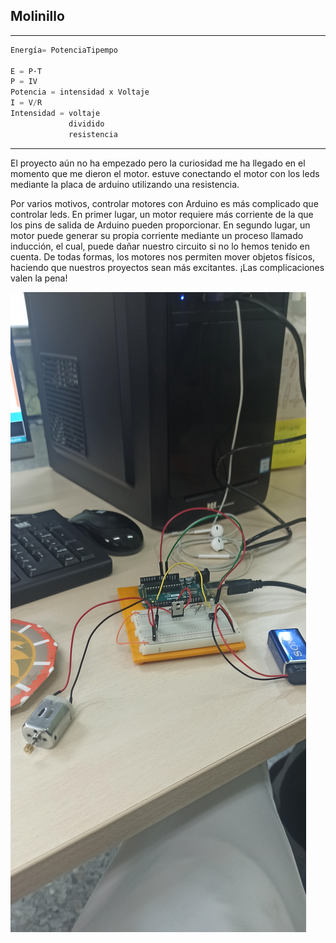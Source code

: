 ## Molinillo 

------
```C++
Energía= PotenciaTipempo

E = P·T
P = IV
Potencia = intensidad x Voltaje
I = V/R
Intensidad = voltaje 
             dividido
             resistencia
```
-------------

El proyecto aún  no ha empezado pero la curiosidad me ha llegado en el momento que me dieron el motor.
estuve conectando el motor con los leds mediante la placa de arduino utilizando una resistencia.

Por varios motivos, controlar motores con Arduino es más complicado que controlar leds. En primer lugar, un motor requiere más corriente de la que los pins de salida de Arduino pueden proporcionar. En segundo lugar, un motor puede generar su propia corriente mediante un proceso llamado inducción, el cual, puede dañar nuestro circuito si no lo hemos tenido en cuenta. De todas formas, los motores nos permiten mover objetos físicos, haciendo que nuestros proyectos sean más excitantes. ¡Las complicaciones valen la pena!

![](https://github.com/Samael696/arduino/blob/main/IMG_20220119_101702.jpg?raw=true)
             
             
             
             
